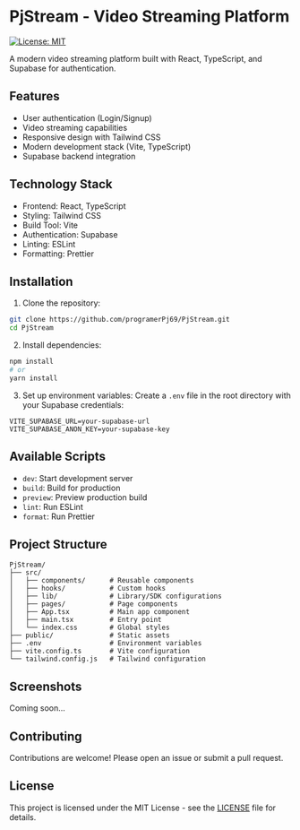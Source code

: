 # PjStream - Video Streaming Platform

[![License: MIT](https://img.shields.io/badge/License-MIT-yellow.svg)](https://opensource.org/licenses/MIT)

A modern video streaming platform built with React, TypeScript, and Supabase for authentication.

## Features

- User authentication (Login/Signup)
- Video streaming capabilities
- Responsive design with Tailwind CSS
- Modern development stack (Vite, TypeScript)
- Supabase backend integration

## Technology Stack

- Frontend: React, TypeScript
- Styling: Tailwind CSS
- Build Tool: Vite
- Authentication: Supabase
- Linting: ESLint
- Formatting: Prettier

## Installation

1. Clone the repository:
```bash
git clone https://github.com/programerPj69/PjStream.git
cd PjStream
```

2. Install dependencies:
```bash
npm install
# or
yarn install
```

3. Set up environment variables:
Create a `.env` file in the root directory with your Supabase credentials:
```env
VITE_SUPABASE_URL=your-supabase-url
VITE_SUPABASE_ANON_KEY=your-supabase-key
```

## Available Scripts

- `dev`: Start development server
- `build`: Build for production
- `preview`: Preview production build
- `lint`: Run ESLint
- `format`: Run Prettier

## Project Structure

```
PjStream/
├── src/
│   ├── components/      # Reusable components
│   ├── hooks/           # Custom hooks
│   ├── lib/             # Library/SDK configurations
│   ├── pages/           # Page components
│   ├── App.tsx          # Main app component
│   ├── main.tsx         # Entry point
│   └── index.css        # Global styles
├── public/              # Static assets
├── .env                 # Environment variables
├── vite.config.ts       # Vite configuration
└── tailwind.config.js   # Tailwind configuration
```

## Screenshots

Coming soon...

## Contributing

Contributions are welcome! Please open an issue or submit a pull request.

## License

This project is licensed under the MIT License - see the [LICENSE](LICENSE) file for details.
